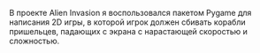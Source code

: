 В проекте Alien Invasion я воспользовался пакетом Pygame для написания 2D игры,
в которой игрок должен сбивать корабли пришельцев, падающих с экрана с нарастающей скоростью и сложностью.
